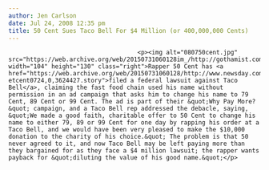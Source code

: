 ```yaml
---
author: Jen Carlson
date: Jul 24, 2008 12:35 pm
title: 50 Cent Sues Taco Bell For $4 Million (or 400,000,000 Cents)
---
```


	
										<p><img alt="080750cent.jpg" src="https://web.archive.org/web/20150731060128im_/http://gothamist.com/attachments/arts_jen/080750cent.jpg" width="104" height="130" class="right">Rapper 50 Cent has <a href="https://web.archive.org/web/20150731060128/http://www.newsday.com/entertainment/news/celebrity/ny-etcent0724,0,3624427.story">filed a federal lawsuit against Taco Bell</a>, claiming the fast food chain used his name without permission in an ad campaign that asks him to change his name to 79 Cent, 89 Cent or 99 Cent. The ad is part of their &quot;Why Pay More?&quot; campaign, and a Taco Bell rep addressed the debacle, saying, &quot;We made a good faith, charitable offer to 50 Cent to change his name to either 79, 89 or 99 Cent for one day by rapping his order at a Taco Bell, and we would have been very pleased to make the $10,000 donation to the charity of his choice.&quot; The problem is that 50 never agreed to it, and now Taco Bell may be left paying more than they bargained for as they face a $4 million lawsuit; the rapper wants payback for &quot;diluting the value of his good name.&quot;</p>					
										
									
				